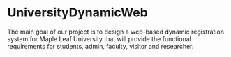 # UniversityDynamicWeb
The main goal of our project is to design a web-based dynamic registration system for Maple Leaf University that will provide the functional requirements for students, admin, faculty, visitor and researcher. 
